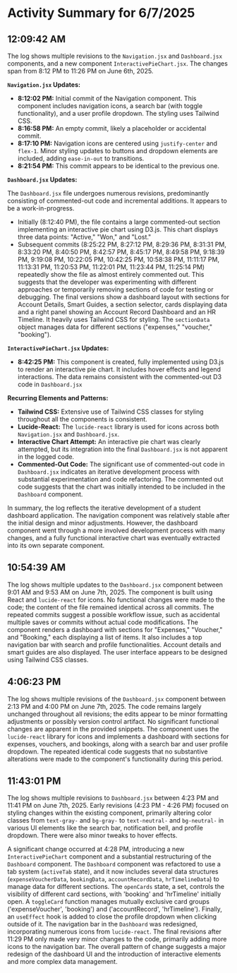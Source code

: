 # Activity Summary for 6/7/2025

## 12:09:42 AM
The log shows multiple revisions to the `Navigation.jsx` and `Dashboard.jsx` components, and a new component `InteractivePieChart.jsx`.  The changes span from 8:12 PM to 11:26 PM on June 6th, 2025.

**`Navigation.jsx` Updates:**

* **8:12:02 PM:** Initial commit of the Navigation component.  This component includes navigation icons, a search bar (with toggle functionality), and a user profile dropdown.  The styling uses Tailwind CSS.
* **8:16:58 PM:** An empty commit, likely a placeholder or accidental commit.
* **8:17:10 PM:** Navigation icons are centered using `justify-center` and `flex-1`. Minor styling updates to buttons and dropdown elements are included, adding `ease-in-out` to transitions.
* **8:21:54 PM:**  This commit appears to be identical to the previous one.


**`Dashboard.jsx` Updates:**

The `Dashboard.jsx` file undergoes numerous revisions, predominantly consisting of commented-out code and incremental additions.  It appears to be a work-in-progress.

* Initially (8:12:40 PM), the file contains a large commented-out section implementing an interactive pie chart using D3.js.  This chart displays three data points: "Active," "Won," and "Lost."
* Subsequent commits (8:25:22 PM, 8:27:12 PM, 8:29:36 PM, 8:31:31 PM, 8:33:20 PM, 8:40:50 PM, 8:42:57 PM, 8:45:17 PM, 8:49:58 PM, 9:18:39 PM, 9:19:08 PM, 10:22:05 PM, 10:42:25 PM, 10:58:38 PM, 11:11:17 PM, 11:13:31 PM, 11:20:53 PM, 11:22:01 PM, 11:23:44 PM, 11:25:14 PM)  repeatedly show the file as almost entirely commented out. This suggests that the developer was experimenting with different approaches or temporarily removing sections of code for testing or debugging. The final versions show a dashboard layout with sections for Account Details, Smart Guides, a section selector, cards displaying data and a right panel showing an Account Record Dashboard and an HR Timeline.  It heavily uses Tailwind CSS for styling.  The `sectionData` object manages data for different sections ("expenses," "voucher," "booking").

**`InteractivePieChart.jsx` Updates:**

* **8:42:25 PM:** This component is created, fully implemented using D3.js to render an interactive pie chart.  It includes hover effects and legend interactions. The data remains consistent with the commented-out D3 code in `Dashboard.jsx`


**Recurring Elements and Patterns:**

* **Tailwind CSS:** Extensive use of Tailwind CSS classes for styling throughout all the components is consistent.
* **Lucide-React:**  The `lucide-react` library is used for icons across both `Navigation.jsx` and `Dashboard.jsx`.
* **Interactive Chart Attempt:**  An interactive pie chart was clearly attempted, but its integration into the final `Dashboard.jsx` is not apparent in the logged code.
* **Commented-Out Code:**  The significant use of commented-out code in `Dashboard.jsx` indicates an iterative development process with substantial experimentation and code refactoring.  The commented out code suggests that the chart was initially intended to be included in the `Dashboard` component.


In summary, the log reflects the iterative development of a student dashboard application. The navigation component was relatively stable after the initial design and minor adjustments. However, the dashboard component went through a more involved development process with many changes, and a fully functional interactive chart was eventually extracted into its own separate component.


## 10:54:39 AM
The log shows multiple updates to the `Dashboard.jsx` component between 9:01 AM and 9:53 AM on June 7th, 2025.  The component is built using React and `lucide-react` for icons.  No functional changes were made to the code; the content of the file remained identical across all commits.  The repeated commits suggest a possible workflow issue, such as accidental multiple saves or commits without actual code modifications.  The component renders a dashboard with sections for "Expenses," "Voucher," and "Booking," each displaying a list of items.  It also includes a top navigation bar with search and profile functionalities.  Account details and smart guides are also displayed.  The user interface appears to be designed using Tailwind CSS classes.


## 4:06:23 PM
The log shows multiple revisions of the `Dashboard.jsx` component between 2:13 PM and 4:00 PM on June 7th, 2025.  The code remains largely unchanged throughout all revisions; the edits appear to be minor formatting adjustments or possibly version control artifact.  No significant functional changes are apparent in the provided snippets.  The component uses the `lucide-react` library for icons and implements a dashboard with sections for expenses, vouchers, and bookings, along with a search bar and user profile dropdown.  The repeated identical code suggests that no substantive alterations were made to the component's functionality during this period.


## 11:43:01 PM
The log shows multiple revisions to `Dashboard.jsx` between 4:23 PM and 11:41 PM on June 7th, 2025.  Early revisions (4:23 PM - 4:26 PM) focused on styling changes within the existing component, primarily altering color classes from `text-gray-` and `bg-gray-` to `text-neutral-` and `bg-neutral-`  in various UI elements like the search bar, notification bell, and profile dropdown.  There were also minor tweaks to hover effects.

A significant change occurred at 4:28 PM, introducing a new `InteractivePieChart` component and a substantial restructuring of the `Dashboard` component. The `Dashboard` component was refactored to use a tab system (`activeTab` state), and it now includes several data structures (`expenseVoucherData`, `bookingData`, `accountRecordData`, `hrTimelineData`) to manage data for different sections.  The `openCards` state, a set, controls the visibility of different card sections, with 'booking' and 'hrTimeline' initially open. A `toggleCard` function manages mutually exclusive card groups ('expenseVoucher', 'booking') and ('accountRecord', 'hrTimeline').  Finally, an `useEffect` hook is added to close the profile dropdown when clicking outside of it.  The navigation bar in the `Dashboard` was redesigned, incorporating numerous icons from `lucide-react`. The final revisions after 11:29 PM only made very minor changes to the code, primarily adding more icons to the navigation bar.  The overall pattern of change suggests a major redesign of the dashboard UI and the introduction of interactive elements and more complex data management.
